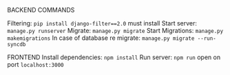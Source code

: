 BACKEND COMMANDS

Filtering: `pip install django-filter==2.0` must install
Start server: `manage.py runserver`
Migrate: `manage.py migrate`
Start Migrations: `manage.py makemigrations`
In case of database re migrate: `manage.py migrate --run-syncdb`

FRONTEND
Install dependencies: `npm install`
Run server: `npm run`
open on port `localhost:3000`
